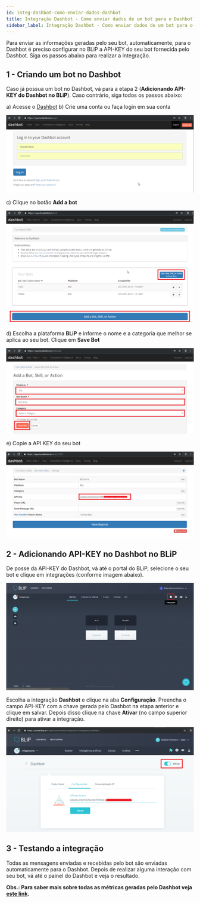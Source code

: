 ```yaml
---
id: integ-dashbot-como-enviar-dados-dashbot
title: Integração Dashbot - Como enviar dados de um bot para o Dashbot?
sidebar_label: Integração Dashbot - Como enviar dados de um bot para o Dashbot?
---
```


Para enviar as informações geradas pelo seu bot, automaticamente, para o Dashbot é preciso configurar no BLiP a API-KEY do seu bot fornecida pelo Dashbot. Siga os passos abaixo para realizar a integração.

## 1 - Criando um bot no Dashbot

Caso já possua um bot no Dashbot, vá para a etapa 2 (**Adicionando API-KEY do Dashbot no BLiP**). Caso contrário, siga todos os passos abaixo:

a) Acesse o [Dashbot](https://reports.dashbot.io/login)
b) Crie uma conta ou faça login em sua conta

![Tela de Login Dashbot](../../assets/practice/integrations/integ-dashbot-como-enviar-dados-dashbot-1.png)<br>

c) Clique no botão **Add a bot**

![Tela com botão add a bot](../../assets/practice/integrations/integ-dashbot-como-enviar-dados-dashbot-2.png)<br>

d) Escolha a plataforma **BLiP** e informe o nome e a categoria que melhor se aplica ao seu bot. Clique em **Save Bot**

![Tela de Adicionar Bot](../../assets/practice/integrations/integ-dashbot-como-enviar-dados-dashbot-3.png)<br>

e) Copie a API KEY do seu bot

![Área para copiar API KEY](../../assets/practice/integrations/integ-dashbot-como-enviar-dados-dashbot-4.png)<br>

## 2 - Adicionando API-KEY no Dashbot no BLiP

De posse da API-KEY do Dashbot, vá até o portal do BLiP, selecione o seu bot e clique em integrações (conforme imagem abaixo).

![Menu integração BLiP](../../assets/practice/integrations/integ-dashbot-como-enviar-dados-dashbot-5.png)<br>

Escolha a integração **Dashbot** e clique na aba **Configuração**. Preencha o campo API-KEY com a chave gerada pelo Dashbot na etapa anterior e clique em salvar. Depois disso clique na chave **Ativar** (no campo superior direito) para ativar a integração.

![Ativar dashbot](../../assets/practice/integrations/integ-dashbot-como-enviar-dados-dashbot-6.png)<br>

## 3 - Testando a integração

Todas as mensagens enviadas e recebidas pelo bot são enviadas automaticamente para o Dashbot. Depois de realizar alguma interação com seu bot, vá até o painel do Dashbot e veja o resultado.

**Obs.: Para saber mais sobre todas as métricas geradas pelo Dashbot veja [este link](https://www.dashbot.io/tour).**